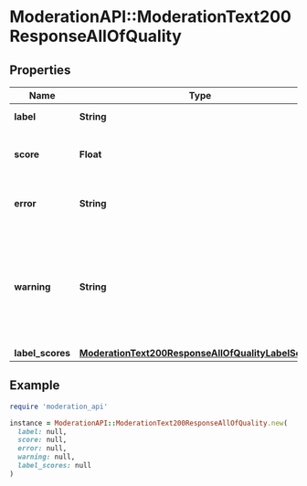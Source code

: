 # ModerationAPI::ModerationText200ResponseAllOfQuality

## Properties

| Name | Type | Description | Notes |
| ---- | ---- | ----------- | ----- |
| **label** | **String** | The label of the model | [optional] |
| **score** | **Float** | The confidence of the model | [optional] |
| **error** | **String** | Indicates an error with the model | [optional] |
| **warning** | **String** | Indicates a warning from the model, e.g. if the text is too short or long and the model might not be accurate | [optional] |
| **label_scores** | [**ModerationText200ResponseAllOfQualityLabelScores**](ModerationText200ResponseAllOfQualityLabelScores.md) |  | [optional] |

## Example

```ruby
require 'moderation_api'

instance = ModerationAPI::ModerationText200ResponseAllOfQuality.new(
  label: null,
  score: null,
  error: null,
  warning: null,
  label_scores: null
)
```

